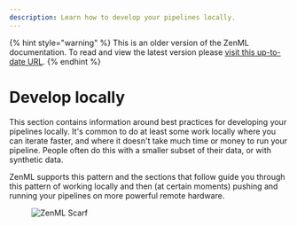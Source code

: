 ```yaml
---
description: Learn how to develop your pipelines locally.
---
```


{% hint style="warning" %}
This is an older version of the ZenML documentation. To read and view the latest version please [visit this up-to-date URL](https://docs.zenml.io).
{% endhint %}


# Develop locally

This section contains information around best practices for developing your
pipelines locally. It's common to do at least some work locally where you can
iterate faster, and where it doesn't take much time or money to run your
pipeline. People often do this with a smaller subset of their data, or with
synthetic data.

ZenML supports this pattern and the sections that follow guide you through this
pattern of working locally and then (at certain moments) pushing and running
your pipelines on more powerful remote hardware.

<!-- For scarf -->
<figure><img alt="ZenML Scarf" referrerpolicy="no-referrer-when-downgrade" src="https://static.scarf.sh/a.png?x-pxid=f0b4f458-0a54-4fcd-aa95-d5ee424815bc" /></figure>


